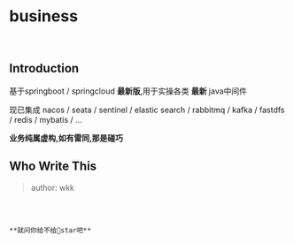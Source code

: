 # business
</br>

## Introduction
基于springboot / springcloud **最新版**,用于实操各类 **最新** java中间件      

现已集成 nacos / seata / sentinel /  elastic search / rabbitmq / kafka / fastdfs / redis / mybatis / ...


**业务纯属虚构,如有雷同,那是碰巧**
</br>

## Who Write This
> author: wkk 
</br>



                                                                          **就问你给不给🌟star吧**
